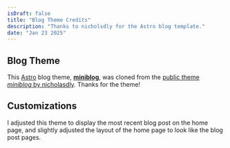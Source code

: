 ```yaml
---
isDraft: false
title: "Blog Theme Credits"
description: "Thanks to nicholsdly for the Astro blog template."
date: "Jan 23 2025"
---
```

## Blog Theme

This [Astro](https://astro.build/) blog theme, [**miniblog**](https://astro.build/themes/details/miniblog/), was cloned from the [public theme _miniblog_ by nicholasdly](https://github.com/nicholasdly/miniblog). Thanks for the theme!

## Customizations

I adjusted this theme to display the most recent blog post on the home page, and slightly adjusted the layout of the home page to look like the blog post pages.
